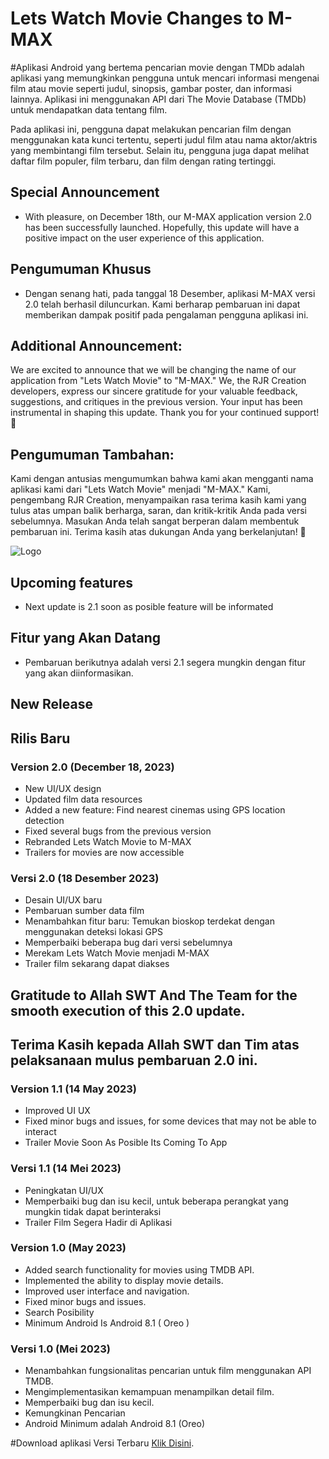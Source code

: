 # Lets Watch Movie Changes to M-MAX

#Aplikasi Android yang bertema pencarian movie dengan TMDb adalah aplikasi yang memungkinkan pengguna untuk mencari informasi mengenai film atau movie seperti judul, sinopsis, gambar poster, dan informasi lainnya. Aplikasi ini menggunakan API dari The Movie Database (TMDb) untuk mendapatkan data tentang film.

Pada aplikasi ini, pengguna dapat melakukan pencarian film dengan menggunakan kata kunci tertentu, seperti judul film atau nama aktor/aktris yang membintangi film tersebut. Selain itu, pengguna juga dapat melihat daftar film populer, film terbaru, dan film dengan rating tertinggi.

## Special Announcement
- With pleasure, on December 18th, our M-MAX application version 2.0 has been successfully launched. Hopefully, this update will have a positive impact on the user experience of this application.

## Pengumuman Khusus
- Dengan senang hati, pada tanggal 18 Desember, aplikasi M-MAX versi 2.0 telah berhasil diluncurkan. Kami berharap pembaruan ini dapat memberikan dampak positif pada pengalaman pengguna aplikasi ini.
  
## Additional Announcement:
We are excited to announce that we will be changing the name of our application from "Lets Watch Movie" to "M-MAX." We, the RJR Creation developers, express our sincere gratitude for your valuable feedback, suggestions, and critiques in the previous version. Your input has been instrumental in shaping this update. Thank you for your continued support! 🚀

## Pengumuman Tambahan:
Kami dengan antusias mengumumkan bahwa kami akan mengganti nama aplikasi kami dari "Lets Watch Movie" menjadi "M-MAX." Kami, pengembang RJR Creation, menyampaikan rasa terima kasih kami yang tulus atas umpan balik berharga, saran, dan kritik-kritik Anda pada versi sebelumnya. Masukan Anda telah sangat berperan dalam membentuk pembaruan ini. Terima kasih atas dukungan Anda yang berkelanjutan! 🚀

![Logo](https://i.ibb.co/mzn3zTB/Screenshot-2023-12-07-144820.png)


## Upcoming features
- Next update is 2.1 soon as posible feature will be informated
## Fitur yang Akan Datang
- Pembaruan berikutnya adalah versi 2.1 segera mungkin dengan fitur yang akan diinformasikan.


## New Release
## Rilis Baru
### Version 2.0 (December 18, 2023)
- New UI/UX design
- Updated film data resources
- Added a new feature: Find nearest cinemas using GPS location detection
- Fixed several bugs from the previous version
- Rebranded Lets Watch Movie to M-MAX
- Trailers for movies are now accessible
  
### Versi 2.0 (18 Desember 2023)
- Desain UI/UX baru
- Pembaruan sumber data film
- Menambahkan fitur baru: Temukan bioskop terdekat dengan menggunakan deteksi lokasi GPS
- Memperbaiki beberapa bug dari versi sebelumnya
- Merekam Lets Watch Movie menjadi M-MAX
- Trailer film sekarang dapat diakses

## Gratitude to Allah SWT And The Team  for the smooth execution of this 2.0 update.
## Terima Kasih kepada Allah SWT dan Tim atas pelaksanaan mulus pembaruan 2.0 ini.


### Version 1.1 (14 May 2023)
- Improved UI UX 
- Fixed minor bugs and issues, for some devices that may not be able to interact
- Trailer Movie Soon As Posible Its Coming To App
### Versi 1.1 (14 Mei 2023)
- Peningkatan UI/UX
- Memperbaiki bug dan isu kecil, untuk beberapa perangkat yang mungkin tidak dapat berinteraksi
- Trailer Film Segera Hadir di Aplikasi

### Version 1.0 (May 2023)

- Added search functionality for movies using TMDB API.
- Implemented the ability to display movie details.
- Improved user interface and navigation.
- Fixed minor bugs and issues.
- Search Posibility
- Minimum Android Is Android 8.1 ( Oreo )

### Versi 1.0 (Mei 2023)
- Menambahkan fungsionalitas pencarian untuk film menggunakan API TMDB.
- Mengimplementasikan kemampuan menampilkan detail film.
- Memperbaiki bug dan isu kecil.
- Kemungkinan Pencarian
- Android Minimum adalah Android 8.1 (Oreo)




#Download aplikasi Versi Terbaru [Klik Disini](https://github.com/LilAlamin/TA-Sinarmas-Api/releases/Update).

